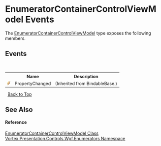 # EnumeratorContainerControlViewModel Events
 

The <a href="T_Vortex_Presentation_Controls_Wpf_Enumerators_EnumeratorContainerControlViewModel.md">EnumeratorContainerControlViewModel</a> type exposes the following members.


## Events
&nbsp;<table><tr><th></th><th>Name</th><th>Description</th></tr><tr><td>![Public event](media/pubevent.gif "Public event")</td><td>PropertyChanged</td><td> (Inherited from BindableBase.)</td></tr></table>&nbsp;
<a href="#enumeratorcontainercontrolviewmodel-events">Back to Top</a>

## See Also


#### Reference
<a href="T_Vortex_Presentation_Controls_Wpf_Enumerators_EnumeratorContainerControlViewModel.md">EnumeratorContainerControlViewModel Class</a><br /><a href="N_Vortex_Presentation_Controls_Wpf_Enumerators.md">Vortex.Presentation.Controls.Wpf.Enumerators Namespace</a><br />